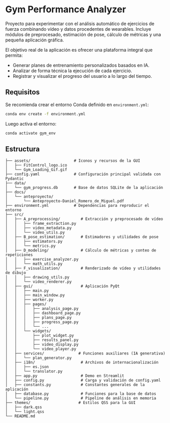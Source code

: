 # Gym Performance Analyzer

Proyecto para experimentar con el análisis automático de ejercicios de fuerza combinando vídeo y datos procedentes de wearables. Incluye módulos de preprocesado, estimación de pose, cálculo de métricas y una pequeña aplicación gráfica.

El objetivo real de la aplicación es ofrecer una plataforma integral que permita:

* Generar planes de entrenamiento personalizados basados en IA.
* Analizar de forma técnica la ejecución de cada ejercicio.
* Registrar y visualizar el progreso del usuario a lo largo del tiempo.

## Requisitos

Se recomienda crear el entorno Conda definido en `environment.yml`:

```bash
conda env create -f environment.yml
```

Luego activa el entorno:

```bash
conda activate gym_env
```

## Estructura

```text
├── assets/                   # Iconos y recursos de la GUI
│   ├── FitControl_logo.ico
│   └── Gym_Loading_Gif.gif
├── config.yaml               # Configuración principal validada con Pydantic
├── data/
│   └── gym_progress.db       # Base de datos SQLite de la aplicación
├── docs/
│   └── anteproyecto/
│       └── Anteproyecto-Daniel_Romero_de_Miguel.pdf
├── environment.yml           # Dependencias para reproducir el entorno
├── src/
│   ├── A_preprocessing/         # Extracción y preprocesado de vídeo
│   │   ├── frame_extraction.py
│   │   ├── video_metadata.py
│   │   └── video_utils.py
│   ├── B_pose_estimation/       # Estimadores y utilidades de pose
│   │   ├── estimators.py
│   │   └── metrics.py
│   ├── D_modeling/              # Cálculo de métricas y conteo de repeticiones
│   │   ├── exercise_analyzer.py
│   │   └── math_utils.py
│   ├── F_visualization/         # Renderizado de vídeo y utilidades de dibujo
│   │   ├── drawing_utils.py
│   │   └── video_renderer.py
│   ├── gui/                     # Aplicación PyQt
│   │   ├── main.py
│   │   ├── main_window.py
│   │   ├── worker.py
│   │   ├── pages/
│   │   │   ├── analysis_page.py
│   │   │   ├── dashboard_page.py
│   │   │   ├── plans_page.py
│   │   │   ├── progress_page.py
│   │   │   └── ...
│   │   └── widgets/
│   │       ├── plot_widget.py
│   │       ├── results_panel.py
│   │       ├── video_display.py
│   │       └── video_player.py
│   ├── services/               # Funciones auxiliares (IA generativa)
│   │   └── plan_generator.py
│   ├── i18n/                    # Archivos de internacionalización
│   │   ├── es.json
│   │   └── translator.py
│   ├── app.py                   # Demo en Streamlit
│   ├── config.py                # Carga y validación de config.yaml
│   ├── constants.py             # Constantes generales de la aplicación
│   ├── database.py              # Funciones para la base de datos
│   └── pipeline.py              # Pipeline de análisis en memoria
├── themes/                     # Estilos QSS para la GUI
│   ├── dark.qss
│   └── light.qss
└── README.md
```
